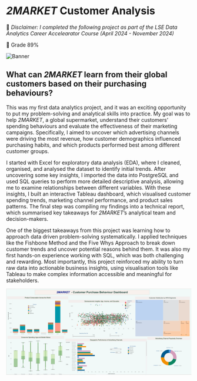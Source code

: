 # *2MARKET* Customer Analysis

🔦 *Disclaimer: I completed the following project as part of the LSE Data Analytics Career Accelearator Course (April 2024 - November 2024)*

🔖 Grade 89%

![Banner](2Market_images/2MARKET.png)

## What can *2MARKET* learn from their global customers based on their purchasing behaviours?

This was my first data analytics project, and it was an exciting opportunity to put my problem-solving and analytical skills into practice. My goal was to help *2MARKET*, a global supermarket, understand their customers’ spending behaviours and evaluate the effectiveness of their marketing campaigns. Specifically, I aimed to uncover which advertising channels were driving the most revenue, how customer demographics influenced purchasing habits, and which products performed best among different customer groups.

I started with Excel for exploratory data analysis (EDA), where I cleaned, organised, and analysed the dataset to identify initial trends. After uncovering some key insights, I imported the data into PostgreSQL and used SQL queries to perform more detailed descriptive analysis, allowing me to examine relationships between different variables. With these insights, I built an interactive Tableau dashboard, which visualised customer spending trends, marketing channel performance, and product sales patterns. The final step was compiling my findings into a technical report, which summarised key takeaways for *2MARKET*’s analytical team and decision-makers.

One of the biggest takeaways from this project was learning how to approach data driven problem-solving systematically. I applied techniques like the Fishbone Method and the Five Whys Approach to break down customer trends and uncover potential reasons behind them. It was also my first hands-on experience working with SQL, which was both challenging and rewarding. Most importantly, this project reinforced my ability to turn raw data into actionable business insights, using visualisation tools like Tableau to make complex information accessible and meaningful for stakeholders.


![Dashboard Preview](2Market_images/2Market_Dashboard.png)


